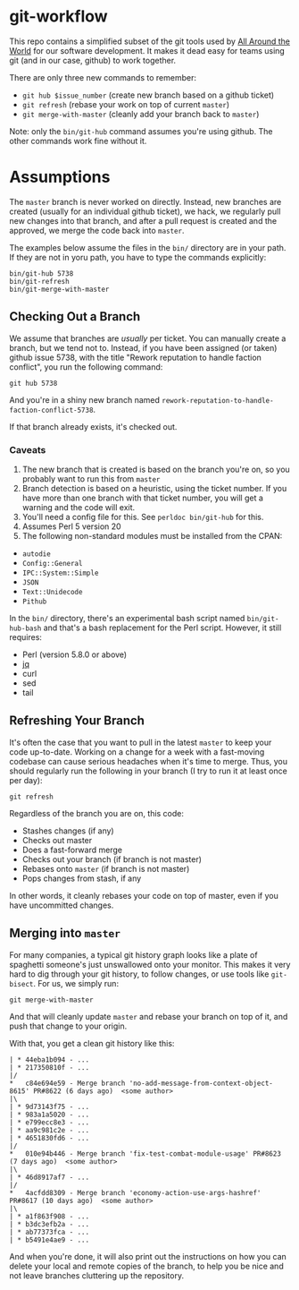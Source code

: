# git-workflow

This repo contains a simplified subset of the git tools used by [All Around
the World](https://allaroundtheworld.fr/) for our software development. It
makes it dead easy for teams using git (and in our case, github) to work
together.

There are only three new commands to remember:

* `git hub $issue_number` (create new branch based on a github ticket)
* `git refresh` (rebase your work on top of current `master`)
* `git merge-with-master` (cleanly add your branch back to `master`)

Note: only the `bin/git-hub` command assumes you're using github. The other
commands work fine without it.

# Assumptions

The `master` branch is never worked on directly. Instead, new branches are
created (usually for an individual github ticket), we hack, we regularly pull
new changes into that branch, and after a pull request is created and the
approved, we merge the code back into `master`.

The examples below assume the files in the `bin/` directory are in your path.
If they are not in yoru path, you have to type the commands explicitly:

    bin/git-hub 5738
    bin/git-refresh
    bin/git-merge-with-master

## Checking Out a Branch

We assume that branches are _usually_ per ticket. You can manually create a
branch, but we tend not to. Instead, if you have been assigned (or taken)
github issue 5738, with the title "Rework reputation to handle faction
conflict", you run the following command:

    git hub 5738

And you're in a shiny new branch named `rework-reputation-to-handle-faction-conflict-5738`.

If that branch already exists, it's checked out.

### Caveats

1. The new branch that is created is based on the branch you're on, so you
   probably want to run this from `master`
2. Branch detection is based on a heuristic, using the ticket number. If you
   have more than one branch with that ticket number, you will get a warning
   and the code will exit.
3. You'll need a config file for this. See `perldoc bin/git-hub` for this.
4. Assumes Perl 5 version 20
5. The following non-standard modules must be installed from the CPAN:

* `autodie`
* `Config::General`
* `IPC::System::Simple`
* `JSON`
* `Text::Unidecode`
* `Pithub`

In the `bin/` directory, there's an experimental bash script named
`bin/git-hub-bash` and that's a bash replacement for the Perl script. However,
it still requires:

* Perl (version 5.8.0 or above)
* [jq](https://stedolan.github.io/jq/)
* curl
* sed
* tail

## Refreshing Your Branch

It's often the case that you want to pull in the latest `master` to keep your
code up-to-date. Working on a change for a week with a fast-moving codebase
can cause serious headaches when it's time to merge. Thus, you should regularly
run the following in your branch (I try to run it at least once per day):

    git refresh

Regardless of the branch you are on, this code:

* Stashes changes (if any)
* Checks out master
* Does a fast-forward merge
* Checks out your branch (if branch is not master)
* Rebases onto `master` (if branch is not master)
* Pops changes from stash, if any

In other words, it cleanly rebases your code on top of master, even if you
have uncommitted changes.

## Merging into `master`

For many companies, a typical git history graph looks like a plate of
spaghetti someone's just unswallowed onto your monitor. This makes it very
hard to dig through your git history, to follow changes, or use tools like
`git-bisect`. For us, we simply run:

    git merge-with-master

And that will cleanly update `master` and rebase your branch on top of it, and
push that change to your origin.

With that, you get a clean git history like this:

    | * 44eba1b094 - ...
    | * 217350810f - ...
    |/
    *   c84e694e59 - Merge branch 'no-add-message-from-context-object-8615' PR#8622 (6 days ago)  <some author>
    |\
    | * 9d73143f75 - ...
    | * 983a1a5020 - ...
    | * e799ecc8e3 - ...
    | * aa9c981c2e - ...
    | * 4651830fd6 - ...
    |/
    *   010e94b446 - Merge branch 'fix-test-combat-module-usage' PR#8623 (7 days ago)  <some author>
    |\
    | * 46d8917af7 - ...
    |/
    *   4acfdd8309 - Merge branch 'economy-action-use-args-hashref' PR#8617 (10 days ago)  <some author>
    |\
    | * a1f863f908 - ...
    | * b3dc3efb2a - ...
    | * ab77373fca - ...
    | * b5491e4ae9 - ...

And when you're done, it will also print out the instructions on how you can
delete your local and remote copies of the branch, to help you be nice and not
leave branches cluttering up the repository.

